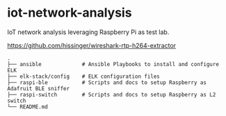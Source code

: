 # iot-network-analysis
IoT network analysis leveraging Raspberry Pi as test lab.

https://github.com/hissinger/wireshark-rtp-h264-extractor

```
.
├── ansible             # Ansible Playbooks to install and configure ELK 
├── elk-stack/config    # ELK configuration files
├── raspi-ble           # Scripts and docs to setup Raspberry as Adafruit BLE sniffer
├── raspi-switch        # Scripts and docs to setup Raspberry as L2 switch
└── README.md
```